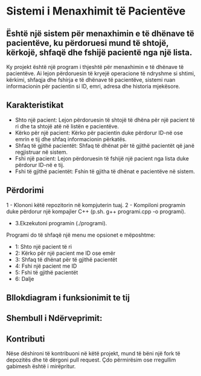 # Sistemi i Menaxhimit të Pacientëve

## Është një sistem për menaxhimin e të dhënave të pacientëve, ku përdoruesi mund të shtojë, kërkojë, shfaqë dhe fshijë pacientë nga një lista.

Ky projekt është një program i thjeshtë për menaxhimin e të dhënave të pacientëve. Ai lejon përdoruesin të kryejë operacione të ndryshme si shtimi, kërkimi, shfaqja dhe fshirja e të dhënave të pacientëve, sistemi ruan informacionin për pacientin si ID, emri, adresa dhe historia mjekësore.

## Karakteristikat

* Shto një pacient: Lejon përdoruesin të shtojë të dhëna për një pacient të ri dhe ta shtojë atë në listën e pacientëve.
* Kërko për një pacient: Kërko për pacientin duke përdorur ID-në ose emrin e tij dhe shfaq informacionin përkatës.
* Shfaq të gjithë pacientët: Shfaq të dhënat për të gjithë pacientët që janë regjistruar në sistem.
* Fshi një pacient: Lejon përdoruesin të fshijë një pacient nga lista duke përdorur ID-në e tij.
* Fshi të gjithë pacientët: Fshin të gjitha të dhënat e pacientëve në sistem.

## Përdorimi

1 - Klononi këtë repozitorin në kompjuterin tuaj.
2 - Kompiloni programin duke përdorur një kompajler C++ (p.sh. g++ programi.cpp -o programi).
- 3.Ekzekutoni programin (./programi).
  
Programi do të shfaqë një menu me opsionet e mëposhtme:

- 1: Shto një pacient të ri
- 2: Kërko për një pacient me ID ose emër
- 3: Shfaq të dhënat për të gjithë pacientët
- 4: Fshi një pacient me ID
- 5: Fshi të gjithë pacientët
- 6: Dalje

## Bllokdiagram i funksionimit te tij


## Shembull i Ndërveprimit:


## Kontributi

Nëse dëshironi të kontribuoni në këtë projekt, mund të bëni një fork të depozitës dhe të dërgoni pull request. Çdo përmirësim ose rregullim gabimesh është i mirëpritur.
